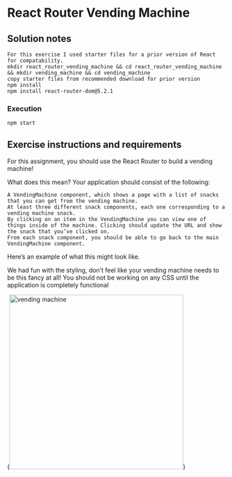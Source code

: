 # React Router Vending Machine

## Solution notes

    For this exercise I used starter files for a prior version of React for compatability.
    mkdir react_router_vending_machine && cd react_router_vending_machine && mkdir vending_machine && cd vending_machine
    copy starter files from recommended download for prior version
    npm install
    npm install react-router-dom@5.2.1

### Execution

    npm start

## Exercise instructions and requirements

For this assignment, you should use the React Router to build a vending machine!

What does this mean? Your application should consist of the following:

    A VendingMachine component, which shows a page with a list of snacks that you can get from the vending machine.
    At least three different snack components, each one corresponding to a vending machine snack.
    By clicking on an item in the VendingMachine you can view one of things inside of the machine. Clicking should update the URL and show the snack that you’ve clicked on.
    From each snack component, you should be able to go back to the main VendingMachine component.

Here’s an example of what this might look like.

We had fun with the styling, don’t feel like your vending machine needs to be this fancy at all! You should not be working on any CSS until the application is completely functional

(<img src="https://curric.springboard.com/software-engineering-career-track/default/exercises/react-router-vending/_images/vending-machine.gif" alt="vending machine" title="Vending Machine" width="400"/>)

